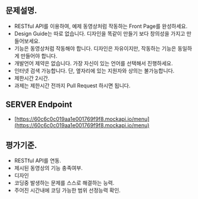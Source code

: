 ## 문제설명.

- RESTful API를 이용하여, 예제 동영상처럼 작동하는 Front Page를 완성하세요.
- Design Guide는 따로 없습니다. 디자인을 똑같이 만들기 보다 창의성을 가지고 만들어보세요.
- 기능은 동영상처럼 작동해야 합니다. 디자인은 자유이지만, 작동하는 기능은 동일하게 만들어야 합니다.
- 개발언어 제약은 없습니다. 가장 자신이 있는 언어를 선택해서 진행하세요.
- 인터넷 검색 가능합니다. 단, 옆자리에 있는 지원자와 상의는 불가능합니다.
- 제한시간 2시간.
- 과제는 제한시간 전까지 Pull Request 하시면 됩니다.

## SERVER Endpoint
- [https://60c6c0c019aa1e001769f9f8.mockapi.io/menu](https://60c6c0c019aa1e001769f9f8.mockapi.io/menu)

## 평가기준.
- RESTful API를 연동.
- 제시된 동영상의 기능 충족여부.
- 디자인
- 코딩중 발생하는 문제를 스스로 해결하는 능력.
- 주어진 시간내에 코딩 가능한 범위 선정능력 확인.
